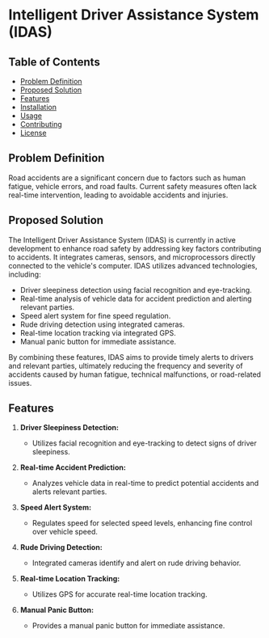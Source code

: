 # Intelligent Driver Assistance System (IDAS)

## Table of Contents
- [Problem Definition](#problem-definition)
- [Proposed Solution](#proposed-solution)
- [Features](#features)
- [Installation](#installation)
- [Usage](#usage)
- [Contributing](#contributing)
- [License](#license)

## Problem Definition

Road accidents are a significant concern due to factors such as human fatigue, vehicle errors, and road faults. Current safety measures often lack real-time intervention, leading to avoidable accidents and injuries.

## Proposed Solution

The Intelligent Driver Assistance System (IDAS) is currently in active development to enhance road safety by addressing key factors contributing to accidents. It integrates cameras, sensors, and microprocessors directly connected to the vehicle's computer. IDAS utilizes advanced technologies, including:
- Driver sleepiness detection using facial recognition and eye-tracking.
- Real-time analysis of vehicle data for accident prediction and alerting relevant parties.
- Speed alert system for fine speed regulation.
- Rude driving detection using integrated cameras.
- Real-time location tracking via integrated GPS.
- Manual panic button for immediate assistance.

By combining these features, IDAS aims to provide timely alerts to drivers and relevant parties, ultimately reducing the frequency and severity of accidents caused by human fatigue, technical malfunctions, or road-related issues.

## Features

1. **Driver Sleepiness Detection:**
   - Utilizes facial recognition and eye-tracking to detect signs of driver sleepiness.

2. **Real-time Accident Prediction:**
   - Analyzes vehicle data in real-time to predict potential accidents and alerts relevant parties.

3. **Speed Alert System:**
   - Regulates speed for selected speed levels, enhancing fine control over vehicle speed.

4. **Rude Driving Detection:**
   - Integrated cameras identify and alert on rude driving behavior.

5. **Real-time Location Tracking:**
   - Utilizes GPS for accurate real-time location tracking.

6. **Manual Panic Button:**
   - Provides a manual panic button for immediate assistance.
